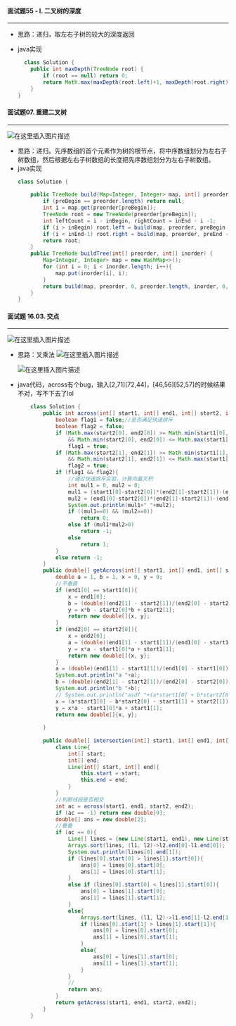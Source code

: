 #### 面试题55 - I. 二叉树的深度
---
- 思路：递归，取左右子树的较大的深度返回
- java实现

  ```java
    class Solution {
      public int maxDepth(TreeNode root) {
          if (root == null) return 0;
          return Math.max(maxDepth(root.left)+1, maxDepth(root.right)+1);
      }
  }
  ```
  
  
#### 面试题07. 重建二叉树
---
![在这里插入图片描述](https://img-blog.csdnimg.cn/20200502204811566.png?x-oss-process=image/watermark,type_ZmFuZ3poZW5naGVpdGk,shadow_10,text_aHR0cHM6Ly9ibG9nLmNzZG4ubmV0L0RvbmdaaGFuQ2Fp,size_16,color_FFFFFF,t_70)
- 思路：递归。先序数组的首个元素作为树的根节点，将中序数组划分为左右子树数组，然后根据左右子树数组的长度把先序数组划分为左右子树数组。
- java实现
	```java
	class Solution {
	    
	    public TreeNode build(Map<Integer, Integer> map, int[] preorder, int preBegin, int preEnd, int[]inorder, int inBegin, int inEnd){
	        if (preBegin == preorder.length) return null;
	        int i = map.get(preorder[preBegin]);
	        TreeNode root = new TreeNode(preorder[preBegin]);
	        int leftCount = i - inBegin, rightCount = inEnd - i -1;
	        if (i > inBegin) root.left = build(map, preorder, preBegin + 1, preBegin + leftCount + 1, inorder, inBegin, i);
	        if (i < inEnd-1) root.right = build(map, preorder, preEnd - rightCount, preEnd, inorder, i+1, inEnd);           
	        return root;
	    }
	    public TreeNode buildTree(int[] preorder, int[] inorder) {
	        Map<Integer, Integer> map = new HashMap<>();
	        for (int i = 0; i < inorder.length; i++){
	            map.put(inorder[i], i);
	        }
	        return build(map, preorder, 0, preorder.length, inorder, 0, inorder.length);
	    }
	}
	```

#### 面试题 16.03. 交点
---
![在这里插入图片描述](https://img-blog.csdnimg.cn/2020050301423516.png?x-oss-process=image/watermark,type_ZmFuZ3poZW5naGVpdGk,shadow_10,text_aHR0cHM6Ly9ibG9nLmNzZG4ubmV0L0RvbmdaaGFuQ2Fp,size_16,color_FFFFFF,t_70)

- 思路：叉乘法
![在这里插入图片描述](https://img-blog.csdnimg.cn/20200503014809543.png?x-oss-process=image/watermark,type_ZmFuZ3poZW5naGVpdGk,shadow_10,text_aHR0cHM6Ly9ibG9nLmNzZG4ubmV0L0RvbmdaaGFuQ2Fp,size_16,color_FFFFFF,t_70)


	![在这里插入图片描述](https://img-blog.csdnimg.cn/20200503014906223.png?x-oss-process=image/watermark,type_ZmFuZ3poZW5naGVpdGk,shadow_10,text_aHR0cHM6Ly9ibG9nLmNzZG4ubmV0L0RvbmdaaGFuQ2Fp,size_16,color_FFFFFF,t_70)

- java代码，across有个bug，输入[2,71][72,44]，[46,56][52,57]的时候结果不对，写不下去了lol
	```java
		class Solution {
		    public int across(int[] start1, int[] end1, int[] start2, int[] end2){
		        boolean flag1 = false;//是否满足快速排斥
		        boolean flag2 = false;
		        if (Math.max(start2[0], end2[0]) >= Math.min(start1[0], end1[0]) 
		            && Math.min(start2[0], end2[0]) <= Math.max(start1[0], end1[0]))
		            flag1 = true;
		        if (Math.max(start2[1], end2[1]) >= Math.min(start1[1], end1[1]) 
		            && Math.min(start2[1], end2[1]) <= Math.max(start1[1], end1[1]))
		            flag2 = true;
		        if (flag1 && flag2){
		            //通过快速排斥实验，计算向量叉积
		            int mul1 = 0, mul2 = 0;
		            mul1 = (start1[0]-start2[0])*(end2[1]-start2[1])-(end2[0]-start2[0])*(start1[1]-start2[1]); 
		            mul2 = (end1[0]-start2[0])*(end2[1]-start2[1])-(end2[0]-start2[0])*(end1[1]-start2[1]); 
		            System.out.println(mul1+" "+mul2);
		            if ((mul1==0) && (mul2==0))
		                return 0;
		            else if (mul1*mul2>0)
		                return -1;
		            else
		                return 1;
		        }
		        else return -1;
		    }
		    public double[] getAcross(int[] start1, int[] end1, int[] start2, int[] end2){
		        double a = 1, b = 1, x = 0, y = 0;
		        //不垂直
		        if (end1[0] == start1[0]){
		            x = end1[0];
		            b = (double)(end2[1] - start2[1])/(end2[0] - start2[0]);
		            y = x*b - start2[0]*b + start2[1];
		            return new double[]{x, y};
		        }
		        if (end2[0] == start2[0]){
		            x = end2[0];
		            a = (double)(end1[1] - start1[1])/(end1[0] - start1[0]);
		            y = x*a - start1[0]*a + start1[1];
		            return new double[]{x, y};
		        }
		        a = (double)(end1[1] - start1[1])/(end1[0] - start1[0]);
		        System.out.println("a "+a);
		        b = (double)(end2[1] - start2[1])/(end2[0] - start2[0]);
		        System.out.println("b "+b);
		        // System.out.println("asdf "+(a*start1[0] + b*start2[0] + start1[1] + start2[1]));
		        x = (a*start1[0] - b*start2[0] - start1[1] + start2[1])/(a-b);
		        y = x*a - start1[0]*a + start1[1];
		        return new double[]{x, y};
		
		    }
		    
		    public double[] intersection(int[] start1, int[] end1, int[] start2, int[] end2) {
		        class Line{
		            int[] start;
		            int[] end;
		            Line(int[] start, int[] end){
		                this.start = start;
		                this.end = end;
		            }
		        }
		        //判断线段是否相交
		        int ac = across(start1, end1, start2, end2);
		        if (ac == -1) return new double[0];
		        double[] ans = new double[2];
		        //重叠
		        if (ac == 0){
		            Line[] lines = {new Line(start1, end1), new Line(start2, end2)};
		            Arrays.sort(lines, (l1, l2)->l2.end[0]-l1.end[0]);
		            System.out.println(lines[0].end[1]);
		            if (lines[0].start[0] > lines[1].start[0]){
		                ans[0] = lines[0].start[0];
		                ans[1] = lines[0].start[1];
		            }
		            else if (lines[0].start[0] < lines[1].start[0]){
		                ans[0] = lines[1].start[0];
		                ans[1] = lines[1].start[1];
		            }
		            else{
		                Arrays.sort(lines, (l1, l2)->l1.end[1]-l2.end[1]);
		                if (lines[0].start[1] > lines[1].start[1]){
		                    ans[0] = lines[0].start[0];
		                    ans[1] = lines[0].start[1];
		                }
		                else{
		                    ans[0] = lines[1].start[0];
		                    ans[1] = lines[1].start[1];
		                }
		            }
		            //
		            return ans;
		        }
		        return getAcross(start1, end1, start2, end2);
		    }
		}
	```
